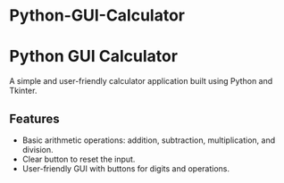 # Python-GUI-Calculator

# Python GUI Calculator

A simple and user-friendly calculator application built using Python and Tkinter.

## Features

- Basic arithmetic operations: addition, subtraction, multiplication, and division.
- Clear button to reset the input.
- User-friendly GUI with buttons for digits and operations.
